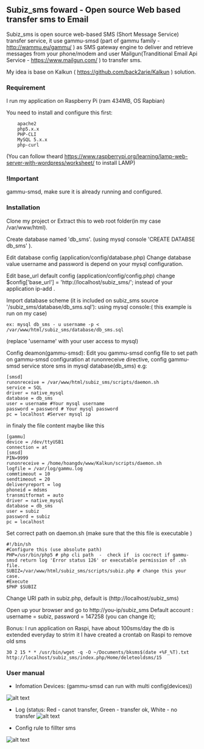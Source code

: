 ## Subiz_sms foward - Open source Web based transfer sms to Email

Subiz_sms is open source web-based SMS (Short Message Service) transfer service, it use gammu-smsd (part of gammu family - http://wammu.eu/gammu/ ) as SMS gateway engine to deliver and retrieve messages from your phone/modem and user Mailgun(Tranditional Email Api Service - https://www.mailgun.com/ ) to transfer sms.

My idea is base on Kalkun ( https://github.com/back2arie/Kalkun ) solution.

### Requirement

I run my application on Raspberry Pi (ram 434MB, OS Rapbian)

You need to install and configure this first:
```
    apache2
    php5.x.x
    PHP-CLI
    MySQL 5.x.x
    php-curl
```
(You can follow theard https://www.raspberrypi.org/learning/lamp-web-server-with-wordpress/worksheet/ to install LAMP)
### !Important
gammu-smsd, make sure it is already running and configured.
### Installation

Clone my project or Extract this to web root folder(in my case /var/www/html). 

Create database named 'db_sms'. (using mysql console 'CREATE DATABSE db_sms' ).

Edit database config (application/config/database.php) Change database value username and password is depend on your mysql configuration.

Edit base_url default config (application/config/config.php) change $config['base_url'] = 'http://localhost/subiz_sms/'; instead of your application ip-add .

Import database scheme (it is included on subiz_sms source '/subiz_sms/database/db_sms.sql'): using mysql console:( this example is run on my case) 

```ex: mysql db_sms - u username -p < /var/www/html/subiz_sms/database/db_sms.sql```

(replace 'username' with your user access to mysql)

Config deamon(gammu-smsd): Edit you gammu-smsd config file to set path on gammu-smsd configuration at runonreceive directive, config gammu-smsd service store sms in mysql database(db_sms) e.g:
```
[smsd]
runonreceive = /var/www/html/subiz_sms/scripts/daemon.sh
service = SQL
driver = native_mysql
database = db_sms
user = username #Your mysql username 
password = password # Your mysql password
pc = localhost #Server mysql ip
```
in finaly the file content maybe like this
```
[gammu]
device = /dev/ttyUSB1
connection = at
[smsd]
PIN=9999
runonreceive = /home/hoangdv/www/Kalkun/scripts/daemon.sh
logfile = /var/log/gammu.log
commtimeout = 10
sendtimeout = 20
deliveryreport = log
phoneid = mdsms
transmitformat = auto
driver = native_mysql
database = db_sms
user = subiz
password = subiz
pc = localhost
```
Set correct path on daemon.sh (make sure that the this file is executable )
```
#!/bin/sh
#Configure this (use absolute path)
PHP=/usr/bin/php5 # php cli path  -  check if  is cocrect if gammu-smsd return log 'Error status 126' or executable permission of .sh file.
SUBIZ=/var/www/html/subiz_sms/scripts/subiz.php # change this your case.
#Execute
$PHP $SUBIZ
```

Change URI path in subiz.php, default is (http://localhost/subiz_sms)

Open up your browser and go to http://you-ip/subiz_sms Default account : username = subiz, password = 147258 (you can change it);

Bonus: I run application on Raspi, have about 100sms/day the db is extended everyday to strim it I have created a crontab on Raspi to remove old sms
```
30 2 15 * * /usr/bin/wget -q -O ~/Documents/bksms$(date +%F_%T).txt http://localhost/subiz_sms/index.php/Home/deleteoldsms/15
```

### User manual

* Infomation Devices: (gammu-smsd can run with multi config(devices))

![alt text](https://files.slack.com/files-pri/T02870PT5-F0H6102AD/sr1.png "Screen 1")



- Log (status: Red - canot transfer, Green - transfer ok, White - no transfer
![alt text](https://files.slack.com/files-pri/T02870PT5-F0H5XGUUD/sr2.png "Screen 2")



- Config rule to fillter sms

![alt text](https://files.slack.com/files-pri/T02870PT5-F0H5WAK52/sr3.png "Screen 3")
